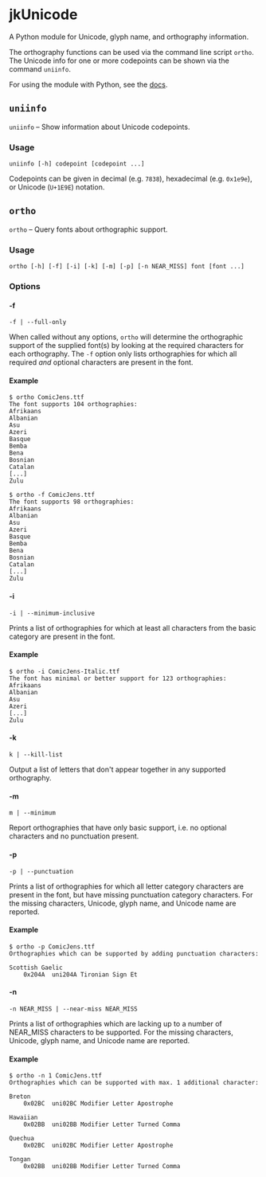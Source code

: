 # jkUnicode

A Python module for Unicode, glyph name, and orthography information.

The orthography functions can be used via the command line script `ortho`. The Unicode info for one or more codepoints can be shown via the command `uniinfo`.

For using the module with Python, see the [docs](https://jkunicode.readthedocs.io/en/latest/).

## `uniinfo`

`uniinfo` – Show information about Unicode codepoints.

### Usage

`uniinfo [-h] codepoint [codepoint ...]`

Codepoints can be given in decimal (e.g. `7838`), hexadecimal (e.g. `0x1e9e`), or Unicode (`U+1E9E`) notation.


## `ortho`

`ortho` – Query fonts about orthographic support.

### Usage

`ortho [-h] [-f] [-i] [-k] [-m] [-p] [-n NEAR_MISS] font [font ...]`

### Options

#### -f

`-f | --full-only`

When called without any options, `ortho` will determine the orthographic support of the supplied font(s) by looking at the required characters for each orthography. The `-f` option only lists orthographies for which all required _and_ optional characters are present in the font.

#### Example

```
$ ortho ComicJens.ttf 
The font supports 104 orthographies:
Afrikaans
Albanian
Asu
Azeri
Basque
Bemba
Bena
Bosnian
Catalan
[...]
Zulu

$ ortho -f ComicJens.ttf
The font supports 98 orthographies:
Afrikaans
Albanian
Asu
Azeri
Basque
Bemba
Bena
Bosnian
Catalan
[...]
Zulu
```

#### -i

`-i | --minimum-inclusive`

Prints a list of orthographies for which at least all characters from the basic category are present in the font.

#### Example

```
$ ortho -i ComicJens-Italic.ttf
The font has minimal or better support for 123 orthographies:
Afrikaans
Albanian
Asu
Azeri
[...]
Zulu
```

#### -k

`k | --kill-list`

Output a list of letters that don't appear together in any supported orthography.

#### -m

`m | --minimum`

Report orthographies that have only basic support, i.e. no optional characters and no punctuation present.


#### -p

`-p | --punctuation`

Prints a list of orthographies for which all letter category characters are present in the font, but have missing punctuation category characters. For the missing characters, Unicode, glyph name, and Unicode name are reported.

#### Example

```
$ ortho -p ComicJens.ttf
Orthographies which can be supported by adding punctuation characters:

Scottish Gaelic
    0x204A	uni204A	Tironian Sign Et
```

#### -n

`-n NEAR_MISS | --near-miss NEAR_MISS`

Prints a list of orthographies which are lacking up to a number of NEAR_MISS characters to be supported. For the missing characters, Unicode, glyph name, and Unicode name are reported.

#### Example

```
$ ortho -n 1 ComicJens.ttf
Orthographies which can be supported with max. 1 additional character:

Breton
    0x02BC	uni02BC	Modifier Letter Apostrophe

Hawaiian
    0x02BB	uni02BB	Modifier Letter Turned Comma

Quechua
    0x02BC	uni02BC	Modifier Letter Apostrophe

Tongan
    0x02BB	uni02BB	Modifier Letter Turned Comma
```